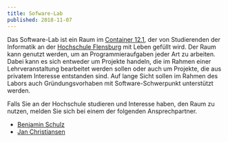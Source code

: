 ```yaml
---
title: Sofware-Lab
published: 2018-11-07
---
```


Das Software-Lab ist ein Raum im [Container 12.1](https://hs-flensburg.de/hochschule/lageplan), der von Studierenden der Informatik an der [Hochschule Flensburg](https://hs-flensburg.de) mit Leben gefüllt wird.
Der Raum kann genutzt werden, um an Programmieraufgaben jeder Art zu arbeiten.
Dabei kann es sich entweder um Projekte handeln, die im Rahmen einer Lehrveranstaltung bearbeitet werden sollen oder auch um Projekte, die aus privatem Interesse entstanden sind.
Auf lange Sicht sollen im Rahmen des Labors auch Gründungsvorhaben mit Software-Schwerpunkt unterstützt werden.

Falls Sie an der Hochschule studieren und Interesse haben, den Raum zu nutzen, melden Sie sich bei einem der folgenden Ansprechpartner.

* [Benjamin Schulz](mailto:benjamin.schulz@hs-flensburg.de)
* [Jan Christiansen](mailto:jan.christiansen@hs-flensburg.de)
